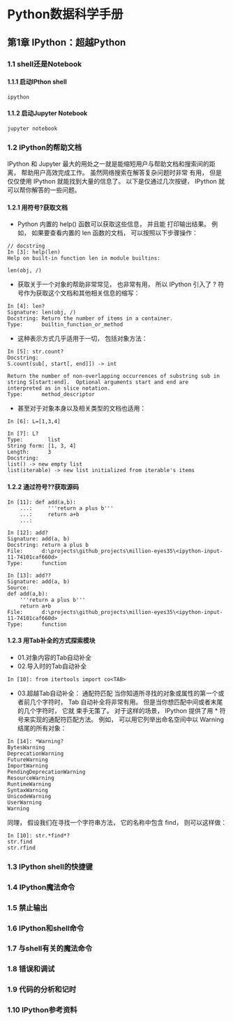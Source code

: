 # Python数据科学手册

## 第1章 IPython：超越Python

### 1.1 shell还是Notebook

#### 1.1.1 启动IPthon shell
```ipython```
#### 1.1.2 启动Jupyter Notebook
```jupyter notebook```

### 1.2 IPython的帮助文档
IPython 和 Jupyter 最大的用处之一就是能缩短用户与帮助文档和搜索间的距离， 帮助用户高效完成工作。 虽然网络搜索在解答复杂问题时非常
有用， 但是仅仅使用 IPython 就能找到大量的信息了。 以下是仅通过几次按键， IPython 就可以帮你解答的一些问题。

#### 1.2.1 用符号?获取文档
- Python 内置的 help() 函数可以获取这些信息， 并且能
打印输出结果。 例如， 如果要查看内置的 len 函数的文档， 可以按照以下步骤操作：
```
// docstring
In [3]: help(len)
Help on built-in function len in module builtins:

len(obj, /)
```
- 获取关于一个对象的帮助非常常见， 也非常有用， 所以 IPython 引入了 ? 符号作为获取这个文档和其他相关信息的缩写：
```
In [4]: len?
Signature: len(obj, /)
Docstring: Return the number of items in a container.
Type:      builtin_function_or_method
```
- 这种表示方式几乎适用于一切， 包括对象方法：
```
In [5]: str.count?
Docstring:
S.count(sub[, start[, end]]) -> int

Return the number of non-overlapping occurrences of substring sub in
string S[start:end].  Optional arguments start and end are
interpreted as in slice notation.
Type:      method_descriptor
```
- 甚至对于对象本身以及相关类型的文档也适用：
```
In [6]: L=[1,3,4]

In [7]: L?
Type:        list
String form: [1, 3, 4]
Length:      3
Docstring:
list() -> new empty list
list(iterable) -> new list initialized from iterable's items
```

#### 1.2.2 通过符号??获取源码
```
In [11]: def add(a,b):
    ...:     '''return a plus b'''
    ...:     return a+b
    ...:

In [12]: add?
Signature: add(a, b)
Docstring: return a plus b
File:      d:\projects\github_projects\million-eyes35\<ipython-input-11-74101caf660d>
Type:      function

In [13]: add??
Signature: add(a, b)
Source:
def add(a,b):
    '''return a plus b'''
    return a+b
File:      d:\projects\github_projects\million-eyes35\<ipython-input-11-74101caf660d>
Type:      function
```
#### 1.2.3 用Tab补全的方式探索模块
- 01.对象内容的Tab自动补全
- 02.导入时的Tab自动补全
```
In [10]: from itertools import co<TAB>
```
- 03.超越Tab自动补全： 通配符匹配
当你知道所寻找的对象或属性的第一个或者前几个字符时， Tab 自动补全将非常有用。 但是当你想匹配中间或者末尾的几个字符时， 它就
束手无策了。 对于这样的场景， IPython 提供了用 * 符号来实现的通配符匹配方法。
例如， 可以用它列举出命名空间中以 Warning 结尾的所有对象：
```
In [14]: *Warning?
BytesWarning
DeprecationWarning
FutureWarning
ImportWarning
PendingDeprecationWarning
ResourceWarning
RuntimeWarning
SyntaxWarning
UnicodeWarning
UserWarning
Warning
```
同理， 假设我们在寻找一个字符串方法， 它的名称中包含 find， 则可以这样做：
```
In [10]: str.*find*?
str.find
str.rfind
```

### 1.3 IPython shell的快捷键
### 1.4 IPython魔法命令
### 1.5 禁止输出
### 1.6 IPython和shell命令
### 1.7 与shell有关的魔法命令
### 1.8 错误和调试
### 1.9 代码的分析和记时
### 1.10 IPython参考资料